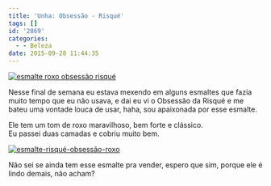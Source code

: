 ```yaml
---
title: 'Unha: Obsessão - Risqué'
tags: []
id: '2869'
categories:
  - - Beleza
date: 2015-09-28 11:44:35
---
```


[![esmalte roxo obsessão risqué](/images/2015/09/esmalte-obsessão-risqué-1024x768.jpg)](/images/2015/09/esmalte-obsessão-risqué.jpg)

Nesse final de semana eu estava mexendo em alguns esmaltes que fazia muito tempo que eu não usava, e dai eu vi o Obsessão da Risqué e me bateu uma vontade louca de usar, haha, sou apaixonada por esse esmalte.

Ele tem um tom de roxo maravilhoso, bem forte e clássico.  
Eu passei duas camadas e cobriu muito bem.

[![esmalte-risqué-obsessão-roxo](/images/2015/09/obsessão-risqué-1024x768.jpg)](/images/2015/09/obsessão-risqué.jpg)

Não sei se ainda tem esse esmalte pra vender, espero que sim, porque ele é lindo demais, não acham?
